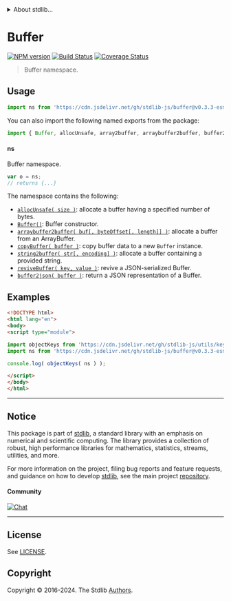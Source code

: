 <!--

@license Apache-2.0

Copyright (c) 2021 The Stdlib Authors.

Licensed under the Apache License, Version 2.0 (the "License");
you may not use this file except in compliance with the License.
You may obtain a copy of the License at

   http://www.apache.org/licenses/LICENSE-2.0

Unless required by applicable law or agreed to in writing, software
distributed under the License is distributed on an "AS IS" BASIS,
WITHOUT WARRANTIES OR CONDITIONS OF ANY KIND, either express or implied.
See the License for the specific language governing permissions and
limitations under the License.

-->


<details>
  <summary>
    About stdlib...
  </summary>
  <p>We believe in a future in which the web is a preferred environment for numerical computation. To help realize this future, we've built stdlib. stdlib is a standard library, with an emphasis on numerical and scientific computation, written in JavaScript (and C) for execution in browsers and in Node.js.</p>
  <p>The library is fully decomposable, being architected in such a way that you can swap out and mix and match APIs and functionality to cater to your exact preferences and use cases.</p>
  <p>When you use stdlib, you can be absolutely certain that you are using the most thorough, rigorous, well-written, studied, documented, tested, measured, and high-quality code out there.</p>
  <p>To join us in bringing numerical computing to the web, get started by checking us out on <a href="https://github.com/stdlib-js/stdlib">GitHub</a>, and please consider <a href="https://opencollective.com/stdlib">financially supporting stdlib</a>. We greatly appreciate your continued support!</p>
</details>

# Buffer

[![NPM version][npm-image]][npm-url] [![Build Status][test-image]][test-url] [![Coverage Status][coverage-image]][coverage-url] <!-- [![dependencies][dependencies-image]][dependencies-url] -->

> Buffer namespace.



<section class="usage">

## Usage

```javascript
import ns from 'https://cdn.jsdelivr.net/gh/stdlib-js/buffer@v0.3.3-esm/index.mjs';
```

You can also import the following named exports from the package:

```javascript
import { Buffer, allocUnsafe, array2buffer, arraybuffer2buffer, buffer2json, copyBuffer, reviveBuffer, string2buffer } from 'https://cdn.jsdelivr.net/gh/stdlib-js/buffer@v0.3.3-esm/index.mjs';
```

#### ns

Buffer namespace.

```javascript
var o = ns;
// returns {...}
```

The namespace contains the following:

<!-- <toc pattern="*"> -->

<div class="namespace-toc">

-   <span class="signature">[`allocUnsafe( size )`][@stdlib/buffer/alloc-unsafe]</span><span class="delimiter">: </span><span class="description">allocate a buffer having a specified number of bytes.</span>
-   <span class="signature">[`Buffer()`][@stdlib/buffer/ctor]</span><span class="delimiter">: </span><span class="description">Buffer constructor.</span>
-   <span class="signature">[`arraybuffer2buffer( buf[, byteOffset[, length]] )`][@stdlib/buffer/from-arraybuffer]</span><span class="delimiter">: </span><span class="description">allocate a buffer from an ArrayBuffer.</span>
-   <span class="signature">[`copyBuffer( buffer )`][@stdlib/buffer/from-buffer]</span><span class="delimiter">: </span><span class="description">copy buffer data to a new `Buffer` instance.</span>
-   <span class="signature">[`string2buffer( str[, encoding] )`][@stdlib/buffer/from-string]</span><span class="delimiter">: </span><span class="description">allocate a buffer containing a provided string.</span>
-   <span class="signature">[`reviveBuffer( key, value )`][@stdlib/buffer/reviver]</span><span class="delimiter">: </span><span class="description">revive a JSON-serialized Buffer.</span>
-   <span class="signature">[`buffer2json( buffer )`][@stdlib/buffer/to-json]</span><span class="delimiter">: </span><span class="description">return a JSON representation of a Buffer.</span>

</div>

<!-- </toc> -->

</section>

<!-- /.usage -->

<section class="examples">

## Examples

<!-- TODO: better examples -->

<!-- eslint no-undef: "error" -->

```html
<!DOCTYPE html>
<html lang="en">
<body>
<script type="module">

import objectKeys from 'https://cdn.jsdelivr.net/gh/stdlib-js/utils/keys@esm/index.mjs';
import ns from 'https://cdn.jsdelivr.net/gh/stdlib-js/buffer@v0.3.3-esm/index.mjs';

console.log( objectKeys( ns ) );

</script>
</body>
</html>
```

</section>

<!-- /.examples -->

<!-- Section for related `stdlib` packages. Do not manually edit this section, as it is automatically populated. -->

<section class="related">

</section>

<!-- /.related -->

<!-- Section for all links. Make sure to keep an empty line after the `section` element and another before the `/section` close. -->


<section class="main-repo" >

* * *

## Notice

This package is part of [stdlib][stdlib], a standard library with an emphasis on numerical and scientific computing. The library provides a collection of robust, high performance libraries for mathematics, statistics, streams, utilities, and more.

For more information on the project, filing bug reports and feature requests, and guidance on how to develop [stdlib][stdlib], see the main project [repository][stdlib].

#### Community

[![Chat][chat-image]][chat-url]

---

## License

See [LICENSE][stdlib-license].


## Copyright

Copyright &copy; 2016-2024. The Stdlib [Authors][stdlib-authors].

</section>

<!-- /.stdlib -->

<!-- Section for all links. Make sure to keep an empty line after the `section` element and another before the `/section` close. -->

<section class="links">

[npm-image]: http://img.shields.io/npm/v/@stdlib/buffer.svg
[npm-url]: https://npmjs.org/package/@stdlib/buffer

[test-image]: https://github.com/stdlib-js/buffer/actions/workflows/test.yml/badge.svg?branch=v0.3.3
[test-url]: https://github.com/stdlib-js/buffer/actions/workflows/test.yml?query=branch:v0.3.3

[coverage-image]: https://img.shields.io/codecov/c/github/stdlib-js/buffer/main.svg
[coverage-url]: https://codecov.io/github/stdlib-js/buffer?branch=main

<!--

[dependencies-image]: https://img.shields.io/david/stdlib-js/buffer.svg
[dependencies-url]: https://david-dm.org/stdlib-js/buffer/main

-->

[chat-image]: https://img.shields.io/gitter/room/stdlib-js/stdlib.svg
[chat-url]: https://app.gitter.im/#/room/#stdlib-js_stdlib:gitter.im

[stdlib]: https://github.com/stdlib-js/stdlib

[stdlib-authors]: https://github.com/stdlib-js/stdlib/graphs/contributors

[umd]: https://github.com/umdjs/umd
[es-module]: https://developer.mozilla.org/en-US/docs/Web/JavaScript/Guide/Modules

[deno-url]: https://github.com/stdlib-js/buffer/tree/deno
[deno-readme]: https://github.com/stdlib-js/buffer/blob/deno/README.md
[umd-url]: https://github.com/stdlib-js/buffer/tree/umd
[umd-readme]: https://github.com/stdlib-js/buffer/blob/umd/README.md
[esm-url]: https://github.com/stdlib-js/buffer/tree/esm
[esm-readme]: https://github.com/stdlib-js/buffer/blob/esm/README.md
[branches-url]: https://github.com/stdlib-js/buffer/blob/main/branches.md

[stdlib-license]: https://raw.githubusercontent.com/stdlib-js/buffer/main/LICENSE

<!-- <toc-links> -->

[@stdlib/buffer/alloc-unsafe]: https://github.com/stdlib-js/buffer/tree/main/alloc-unsafe

[@stdlib/buffer/ctor]: https://github.com/stdlib-js/buffer/tree/main/ctor

[@stdlib/buffer/from-arraybuffer]: https://github.com/stdlib-js/buffer/tree/main/from-arraybuffer

[@stdlib/buffer/from-buffer]: https://github.com/stdlib-js/buffer/tree/main/from-buffer

[@stdlib/buffer/from-string]: https://github.com/stdlib-js/buffer/tree/main/from-string

[@stdlib/buffer/reviver]: https://github.com/stdlib-js/buffer/tree/main/reviver

[@stdlib/buffer/to-json]: https://github.com/stdlib-js/buffer/tree/main/to-json

<!-- </toc-links> -->

</section>

<!-- /.links -->
